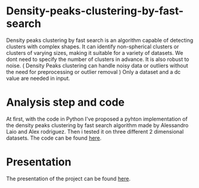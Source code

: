 # Density-peaks-clustering-by-fast-search

Density peaks clustering by fast search is an algorithm capable of detecting clusters with complex shapes. It can identify non-spherical clusters or clusters of varying sizes, making it suitable for a variety of datasets.
We dont need to specify the number of clusters in advance.
It is also robust to noise. ( Density Peaks clustering can handle noisy data or outliers without the need for preprocessing or outlier removal )
Only a dataset and a dc value are needed in input.

# Analysis step and code 

At first, with the code in Python I've proposed a pyhton implementation of the density peaks clustering by fast search algorithm made by Alessandro Laio and Alex rodriguez.
Then i tested it on three different 2 dimensional datasets.
The code can be found [here](https://github.com/charlesahamed/Phishing-data-analysis/blob/main/Financial_Data_Analysis_Project_Charles_AHAMED.ipynb).

# Presentation

The presentation of the project can be found [here](https://docs.google.com/presentation/d/1gtyTAtyjYBocPK5vpQT3S37q3MwBKQnORzgEpRe-1qg/edit?usp=sharing).
